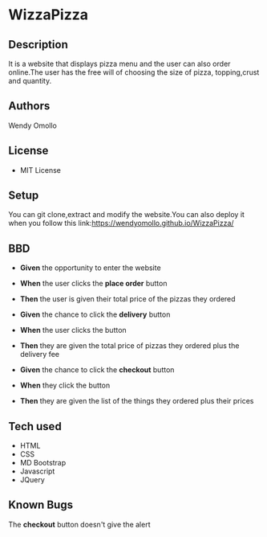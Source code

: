 #  WizzaPizza

## Description
It is a website that displays pizza menu and the user can also order online.The user has the free will of choosing the size of pizza, topping,crust and quantity.

## Authors
Wendy Omollo

## License
* MIT License

## Setup
You can git clone,extract and modify the website.You can also deploy it when you follow this link:https://wendyomollo.github.io/WizzaPizza/

## BBD
*  **Given** the opportunity to enter the website
*  **When** the user clicks the **place order** button
* **Then** the user is given their total price of the pizzas they ordered

* **Given** the chance to click the **delivery** button
* **When** the user clicks the button
* **Then** they are given the total price of pizzas they ordered plus the delivery fee

* **Given** the chance to click the **checkout** button
* **When** they click the button
* **Then** they are given the list of the things they ordered plus their prices

## Tech used
* HTML
* CSS
* MD Bootstrap
* Javascript
* JQuery

## Known Bugs
The **checkout** button doesn't give the alert

